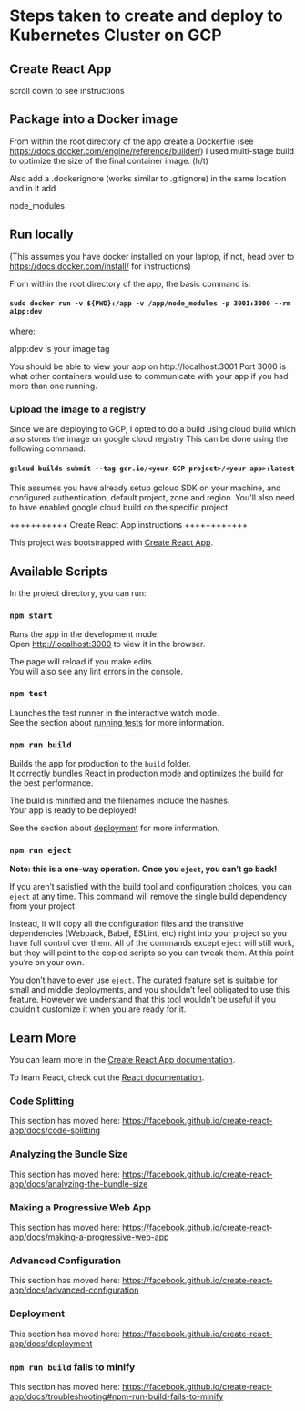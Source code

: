 
# Steps taken to create and deploy to Kubernetes Cluster on GCP

## Create React App
scroll down to see instructions

## Package into a Docker image
From within the root directory of the app create a Dockerfile (see https://docs.docker.com/engine/reference/builder/)
I used multi-stage build to optimize the size of the final container image. (h/t)

Also add a .dockerignore (works similar to .gitignore) in the same location and in it add

node_modules

## Run locally 
(This assumes you have docker installed on your laptop, if not, head over to https://docs.docker.com/install/ for instructions)

From within the root directory of the app, the basic command is: 

#### `sudo docker run -v ${PWD}:/app -v /app/node_modules -p 3001:3000 --rm a1pp:dev`

where:

a1pp:dev is your image tag

You should be able to view your app on http://localhost:3001 Port 3000 is what other containers would use to communicate with your app if you had more than one running.

### Upload the image to a registry
Since we are deploying to GCP, I opted to do a build using cloud build which also stores the image on google cloud registry
This can be done using the following command:

#### `gcloud builds submit --tag gcr.io/<your GCP project>/<your app>:latest`  

This assumes you have already setup gcloud SDK on your machine, and configured authentication, default project, zone and region. You'll also need to have enabled google cloud build on the specific project.



+++++++++++ Create React App instructions ++++++++++++

This project was bootstrapped with [Create React App](https://github.com/facebook/create-react-app).

## Available Scripts

In the project directory, you can run:

### `npm start`

Runs the app in the development mode.<br />
Open [http://localhost:3000](http://localhost:3000) to view it in the browser.

The page will reload if you make edits.<br />
You will also see any lint errors in the console.

### `npm test`

Launches the test runner in the interactive watch mode.<br />
See the section about [running tests](https://facebook.github.io/create-react-app/docs/running-tests) for more information.

### `npm run build`

Builds the app for production to the `build` folder.<br />
It correctly bundles React in production mode and optimizes the build for the best performance.

The build is minified and the filenames include the hashes.<br />
Your app is ready to be deployed!

See the section about [deployment](https://facebook.github.io/create-react-app/docs/deployment) for more information.

### `npm run eject`

**Note: this is a one-way operation. Once you `eject`, you can’t go back!**

If you aren’t satisfied with the build tool and configuration choices, you can `eject` at any time. This command will remove the single build dependency from your project.

Instead, it will copy all the configuration files and the transitive dependencies (Webpack, Babel, ESLint, etc) right into your project so you have full control over them. All of the commands except `eject` will still work, but they will point to the copied scripts so you can tweak them. At this point you’re on your own.

You don’t have to ever use `eject`. The curated feature set is suitable for small and middle deployments, and you shouldn’t feel obligated to use this feature. However we understand that this tool wouldn’t be useful if you couldn’t customize it when you are ready for it.

## Learn More

You can learn more in the [Create React App documentation](https://facebook.github.io/create-react-app/docs/getting-started).

To learn React, check out the [React documentation](https://reactjs.org/).

### Code Splitting

This section has moved here: https://facebook.github.io/create-react-app/docs/code-splitting

### Analyzing the Bundle Size

This section has moved here: https://facebook.github.io/create-react-app/docs/analyzing-the-bundle-size

### Making a Progressive Web App

This section has moved here: https://facebook.github.io/create-react-app/docs/making-a-progressive-web-app

### Advanced Configuration

This section has moved here: https://facebook.github.io/create-react-app/docs/advanced-configuration

### Deployment

This section has moved here: https://facebook.github.io/create-react-app/docs/deployment

### `npm run build` fails to minify

This section has moved here: https://facebook.github.io/create-react-app/docs/troubleshooting#npm-run-build-fails-to-minify
